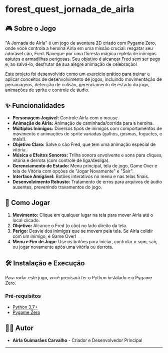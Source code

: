 # forest_quest_jornada_de_airla

## 🎮 Sobre o Jogo

"A Jornada de Airla" é um jogo de aventura 2D criado com Pygame Zero, onde você controla a heroína Airla em uma missão crucial: resgatar seu adorável cão, Fred. Navegue por uma floresta mágica repleta de inimigos astutos e armadilhas perigosas. Seu objetivo é alcançar Fred sem ser pego e, ao salvá-lo, desfrutar de sua alegre animação de celebração!

Este projeto foi desenvolvido como um exercício prático para treinar e aplicar conceitos de desenvolvimento de jogos, incluindo movimentação de personagens, detecção de colisão, gerenciamento de estado do jogo, animações de sprite e controle de áudio.

## ✨ Funcionalidades

* **Personagem Jogável:** Controle Airla com o mouse.
* **Animação de Airla:** Animação de caminhada/corrida para a heroína.
* **Múltiplos Inimigos:** Diversos tipos de inimigos com comportamentos de movimento e animações de sprite variadas (galhos, gosmas, foguetes, e mais!).
* **Objetivo Claro:** Salve o cão Fred, que tem uma animação especial de vitória.
* **Música e Efeitos Sonoros:** Trilha sonora envolvente e sons para cliques, vitória e derrota (com controle de liga/desliga).
* **Gerenciamento de Estado:** Menu principal, tela de jogo, Game Over e tela de Vitória com opções de "Jogar Novamente" e "Sair".
* **Interface Amigável:** Botões interativos no menu e nas telas finais.
* **Desenvolvimento Robusto:** Tratamento de erros para arquivos de áudio ausentes, prevenindo travamentos do jogo.

## 🚀 Como Jogar

1.  **Movimento:** Clique em qualquer lugar na tela para mover Airla até o local clicado.
2.  **Objetivo:** Alcance o Fred (o cão) no lado direito da tela.
3.  **Perigo:** Desvie dos inimigos que se movem pela tela. Se Airla colidir com um inimigo, é Game Over!
4.  **Menu e Fim de Jogo:** Use os botões para iniciar, controlar o som, sair, ou jogar novamente após uma vitória ou derrota.

## 🛠️ Instalação e Execução

Para rodar este jogo, você precisará ter o Python instalado e o Pygame Zero.

### Pré-requisitos

* [Python 3.7+](https://www.python.org/downloads/)
* [Pygame Zero](https://pygame-zero.readthedocs.io/en/stable/installation.html)


## 👨‍💻 Autor

* **Airla Guimarães Carvalho** - Criador e Desenvolvedor Principal

---

